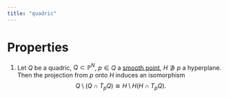 ```yaml
---
title: "quadric"
---
```


# Properties
1. Let $Q$ be a quadric, $Q\subset\mathbb{P}^N$, $p\in Q$ a [smooth point](<>), $H\not\ni p$ a hyperplane. Then the projection from $p$ onto $H$ induces an isomorphism $$Q\setminus (Q\cap T_p Q)\cong H\setminus H(H\cap T_p Q).$$